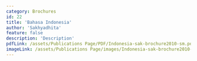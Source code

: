 ```yaml
---
category: Brochures
id: 22
title: 'Bahasa Indonesia'
author: 'Sakhyadhita'
feature: false
description: 'Description'
pdfLink: /assets/Publications Page/PDF/Indonesia-sak-brochure2010-sm.pdf
imageLink: /assets/Publications Page/images/Indonesia-sak-brochure2010-sm.jpg
---
```

